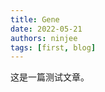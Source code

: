 ```yaml
---
title: Gene
date: 2022-05-21
authors: ninjee
tags: [first, blog]
---
```


<!-- truncate -->

这是一篇测试文章。